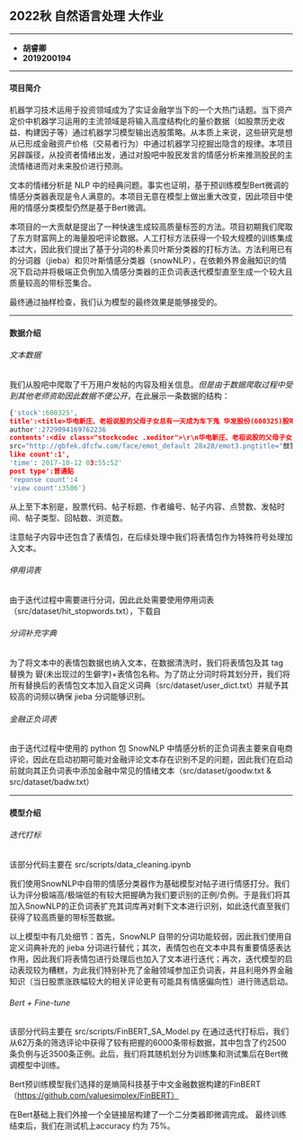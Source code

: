 ## 2022秋 自然语言处理 大作业
----------------
* **胡睿卿**
* **2019200194**
----------------
#### 项目简介
机器学习技术运用于投资领域成为了实证金融学当下的一个大热门话题。当下资产定价中机器学习运用的主流领域是将输入高度结构化的量价数据（如股票历史收益、构建因子等）通过机器学习模型输出选股策略。从本质上来说，这些研究是想从已形成金融资产价格（交易者行为）中通过机器学习挖掘出隐含的规律。本项目另辟蹊径，从投资者情绪出发，通过对股吧中股民发言的情感分析来推测股民的主流情绪进而对未来股价进行预测。

文本的情绪分析是 NLP 中的经典问题。事实也证明，基于预训练模型Bert微调的情感分类器表现是令人满意的。本项目无意在模型上做出重大改变，因此项目中使用的情感分类模型仍然是基于Bert微调。

本项目的一大贡献是提出了一种快速生成较高质量标签的方法。项目初期我们爬取了东方财富网上的海量股吧评论数据。人工打标方法获得一个较大规模的训练集成本过大，因此我们提出了基于分词的朴素贝叶斯分类器的打标方法。方法利用已有的分词器（jieba）和贝叶斯情感分类器（snowNLP），在依赖外界金融知识的情况下启动并将极端正负例加入情感分类器的正负词表迭代模型直至生成一个较大且质量较高的带标签集合。

最终通过抽样检查，我们认为模型的最终效果是能够接受的。

-----------
#### 数据介绍
###### 文本数据
我们从股吧中爬取了千万用户发帖的内容及相关信息。*但是由于数据爬取过程中受到其他老师资助因此数据不便公开*，在此展示一条数据的结构：

``` python
{'stock':600325',
title':<title>华电新庄、老祖说股的父母子女总有一天成为车下鬼 华发股份(600325)股吧 东方财富网股吧</title>',
author':2729094169762236
contents':<div class="stockcodec .xeditor">\r\n华电新庄、老祖说股的父母子女总有一天成为车下鬼<imgsrc="http://gbfek.dfcfw.com/face/emot_default 28x28/emot3.pngtitle="鼓掌"/><img
src="http://gbfek.dfcfw.com/face/emot_default 28x28/emot3.pngtitle="鼓掌"/>\n</div>'
like count':1',
'time': 2017-10-12 03:55:52'
post type':普通贴
'reponse count':4
'view count':3506'}
```
从上至下本别是，股票代码、帖子标题、作者编号、帖子内容、点赞数、发帖时间、帖子类型、回帖数、浏览数。

注意帖子内容中还包含了表情包，在后续处理中我们将表情包作为特殊符号处理加入文本。

###### 停用词表
由于迭代过程中需要进行分词，因此此处需要使用停用词表（src/dataset/hit_stopwords.txt），下载自

###### 分词补充字典
为了将文本中的表情包数据也纳入文本，在数据清洗时，我们将表情包及其 tag 替换为 礐(未出现过的生僻字)+表情包名称。为了防止分词时将其划分开，我们将所有替换后的表情包文本加入自定义词典（src/dataset/user_dict.txt）并赋予其较高的词频以确保 jieba 分词能够识别。

###### 金融正负词表
由于迭代过程中使用的 python 包 SnowNLP 中情感分析的正负词表主要来自电商评论，因此在启动初期可能对金融评论文本存在识别不足的问题，因此我们在启动前就向其正负词表中添加金融中常见的情绪文本（src/dataset/goodw.txt & src/dataset/badw.txt） 

-------
#### 模型介绍
###### 迭代打标
该部分代码主要在 src/scripts/data_cleaning.ipynb

我们使用SnowNLP中自带的情感分类器作为基础模型对帖子进行情感打分。我们认为评分极端高/极端低的有较大把握确为我们要识别的正例/负例。于是我们将其加入SnowNLP的正负词表扩充其词库再对剩下文本进行识别，如此迭代直至我们获得了较高质量的带标签数据。

以上模型中有几处细节：首先，SnowNLP 自带的分词功能较弱，因此我们使用自定义词典补充的 jieba 分词进行替代；其次，表情包也在文本中具有重要情感表达作用，因此我们将表情包进行处理后也加入了文本进行迭代；再次，迭代模型的启动表现较为糟糕，为此我们特别补充了金融领域参加正负词表，并且利用外界金融知识（当日股票涨跌幅较大的相关评论更有可能具有情感偏向性）进行筛选启动。

###### Bert + Fine-tune
该部分代码主要在 src/scripts/FinBERT_SA_Model.py
在通过迭代打标后，我们从62万条的筛选评论中获得了较有把握的6000条带标数据，其中包含了约2500条负例与近3500条正例。此后，我们将其随机划分为训练集和测试集后在Bert微调模型中训练。

Bert预训练模型我们选择的是熵简科技基于中文金融数据构建的FinBERT（https://github.com/valuesimplex/FinBERT）

在Bert基础上我们外接一个全链接层构建了一个二分类器即微调完成。
最终训练结束后，我们在测试机上accuracy 约为 75%。
